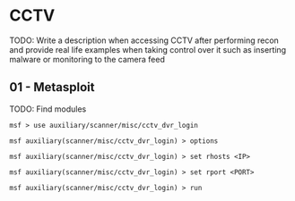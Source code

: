 # CCTV

TODO: Write a description when accessing CCTV after performing recon and provide real life examples when taking control over it such as inserting malware or monitoring to the camera feed

## 01 - Metasploit

TODO: Find modules

```
msf > use auxiliary/scanner/misc/cctv_dvr_login

msf auxiliary(scanner/misc/cctv_dvr_login) > options

msf auxiliary(scanner/misc/cctv_dvr_login) > set rhosts <IP>

msf auxiliary(scanner/misc/cctv_dvr_login) > set rport <PORT>

msf auxiliary(scanner/misc/cctv_dvr_login) > run
```
